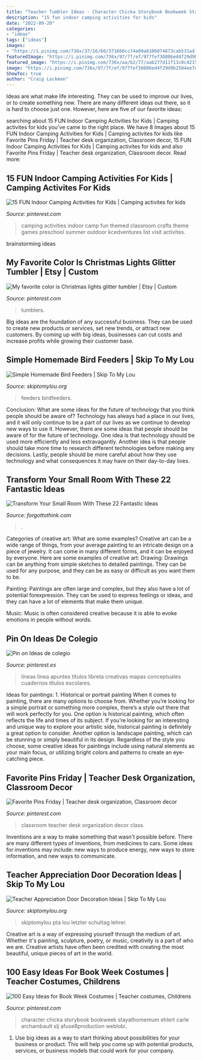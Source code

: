 ```yaml
---
title: "Teacher Tumbler Ideas - Character Chicka Storybook Bookweek Stayathomemum Ehlert Carle Archambault Slj Afuse8production Weblobi"
description: "15 fun indoor camping activities for kids"
date: "2022-09-20"
categories:
- "ideas"
tags: ["ideas"]
images:
- "https://i.pinimg.com/736x/37/16/60/371660cc74e09a6106074673cab531ad.jpg"
featuredImage: "https://i.pinimg.com/736x/97/7f/ef/977fef30886ed4f29d9b2504ee7efcdb.jpg"
featured_image: "https://i.pinimg.com/736x/aa/b2/77/aab277d11f13c0c42154cc24ae93cd19.jpg"
image: "https://i.pinimg.com/736x/97/7f/ef/977fef30886ed4f29d9b2504ee7efcdb.jpg"
ShowToc: true
author: "Craig Lockman"
---
```



Ideas are what make life interesting. They can be used to improve our lives, or to create something new. There are many different ideas out there, so it is hard to choose just one. However, here are five of our favorite ideas: 

	

		
searching about 15 FUN Indoor Camping Activities for Kids | Camping activites for kids you've came to the right place. We have 8 Images about 15 FUN Indoor Camping Activities for Kids | Camping activites for kids like Favorite Pins Friday | Teacher desk organization, Classroom decor, 15 FUN Indoor Camping Activities for Kids | Camping activites for kids and also Favorite Pins Friday | Teacher desk organization, Classroom decor. Read more:
		
    
## 15 FUN Indoor Camping Activities For Kids | Camping Activites For Kids

<img loading=lazy src="https://i.pinimg.com/736x/b0/04/16/b00416d9ed8bf23aad9b17bf4bf3ba61.jpg" onerror="this.onerror=null;this.src='https://tse1.mm.bing.net/th?id=OIP.kq3ka5SGHDTaNjiCpn0BCAHaNJ&amp;pid=15.1';" alt="15 FUN Indoor Camping Activities for Kids | Camping activites for kids">

_Source: pinterest.com_

>camping activities indoor camp fun themed classroom crafts theme games preschool summer outdoor kcedventures list visit activites. 

	
 brainstorming ideas 
    
## My Favorite Color Is Christmas Lights Glitter Tumbler | Etsy | Custom

<img loading=lazy src="https://i.pinimg.com/736x/aa/b2/77/aab277d11f13c0c42154cc24ae93cd19.jpg" onerror="this.onerror=null;this.src='https://tse3.mm.bing.net/th?id=OIP.-8NvjEaTmLTjZPwIaFnRMAHaJ3&amp;pid=15.1';" alt="My favorite color is Christmas lights glitter tumbler | Etsy | Custom">

_Source: pinterest.com_

>tumblers. 

	

Big ideas are the foundation of any successful business. They can be used to create new products or services, set new trends, or attract new customers. By coming up with big ideas, businesses can cut costs and increase profits while growing their customer base.

    
## Simple Homemade Bird Feeders | Skip To My Lou

<img loading=lazy src="https://www.skiptomylou.org/wp-content/uploads/2011/01/Homemade-Heart-Birdfeeder1-1.jpg" onerror="this.onerror=null;this.src='https://tse3.mm.bing.net/th?id=OIP.rEs_hnvkINfo7B9ctUcmegHaKc&amp;pid=15.1';" alt="Simple Homemade Bird Feeders | Skip To My Lou">

_Source: skiptomylou.org_

>feeders birdfeeders. 

	

Conclusion: What are some ideas for the future of technology that you think people should be aware of?
Technology has always had a place in our lives, and it will only continue to be a part of our lives as we continue to develop new ways to use it. However, there are some ideas that people should be aware of for the future of technology. One idea is that technology should be used more efficiently and less extravagantly. Another idea is that people should take more time to research different technologies before making any decisions. Lastly, people should be more careful about how they use technology and what consequences it may have on their day-to-day lives.

    
## Transform Your Small Room With These 22 Fantastic Ideas

<img loading=lazy src="https://www.forgottothink.com/wp-content/uploads/2016/02/small-rooms-transformation-diy-17.jpg" onerror="this.onerror=null;this.src='https://tse3.mm.bing.net/th?id=OIP.-k4wPj3JYttv4dM_tjl-5QHaJ4&amp;pid=15.1';" alt="Transform Your Small Room With These 22 Fantastic Ideas">

_Source: forgottothink.com_

>. 

	

Categories of creative art: What are some examples?
Creative art can be a wide range of things, from your average painting to an intricate design on a piece of jewelry. It can come in many different forms, and it can be enjoyed by everyone. Here are some examples of creative art:
Drawing: Drawings can be anything from simple sketches to detailed paintings. They can be used for any purpose, and they can be as easy or difficult as you want them to be.

Painting: Paintings are often large and complex, but they also have a lot of potential forexpression. They can be used to express feelings or ideas, and they can have a lot of elements that make them unique.

Music: Music is often considered creative because it is able to evoke emotions in people without words.

    
## Pin On Ideas De Colegio

<img loading=lazy src="https://i.pinimg.com/736x/97/7f/ef/977fef30886ed4f29d9b2504ee7efcdb.jpg" onerror="this.onerror=null;this.src='https://tse2.mm.bing.net/th?id=OIP.AkfA_VknspUVPIZ6UDEWcgHaNL&amp;pid=15.1';" alt="Pin on Ideas de colegio">

_Source: pinterest.es_

>lineas linea apuntes titulos libreta creativas mapas conceptuales cuadernos títulos escolares. 

	

Ideas for paintings: 1. Historical or portrait painting
When it comes to painting, there are many options to choose from. Whether you’re looking for a simple portrait or something more complex, there’s a style out there that will work perfectly for you. One option is historical painting, which often reflects the life and times of its subject. If you’re looking for an interesting and unique way to explore your artistic side, historical painting is definitely a great option to consider. Another option is landscape painting, which can be stunning or simply beautiful in its design. Regardless of the style you choose, some creative ideas for paintings include using natural elements as your main focus, or utilizing bright colors and patterns to create an eye-catching piece.

    
## Favorite Pins Friday | Teacher Desk Organization, Classroom Decor

<img loading=lazy src="https://i.pinimg.com/736x/46/01/42/4601429e137d19dd25c522180a9f1eb9--classroom-organization-classroom-decor.jpg" onerror="this.onerror=null;this.src='https://tse4.mm.bing.net/th?id=OIP.sKE2k-6Cyxols_m9GG-KLgHaJ3&amp;pid=15.1';" alt="Favorite Pins Friday | Teacher desk organization, Classroom decor">

_Source: pinterest.com_

>classroom teacher desk organization decor class. 

	

Inventions are a way to make something that wasn't possible before. There are many different types of inventions, from medicines to cars. Some ideas for inventions may include: new ways to produce energy, new ways to store information, and new ways to communicate.

    
## Teacher Appreciation Door Decoration Ideas | Skip To My Lou

<img loading=lazy src="https://www.skiptomylou.org/wp-content/uploads/2010/04/TeacherDoor-superstar-1.jpg" onerror="this.onerror=null;this.src='https://tse1.mm.bing.net/th?id=OIP.cYkg-tU2Kjc2ahS02dihHwAAAA&amp;pid=15.1';" alt="Teacher Appreciation Door Decoration Ideas | Skip To My Lou">

_Source: skiptomylou.org_

>skiptomylou pta lou letzter schultag lehrer. 

	

Creative art is a way of expressing yourself through the medium of art. Whether it's painting, sculpture, poetry, or music, creativity is a part of who we are. Creative artists have often been credited with creating the most beautiful, unique pieces of art in the world.

    
## 100 Easy Ideas For Book Week Costumes | Teacher Costumes, Childrens

<img loading=lazy src="https://i.pinimg.com/736x/37/16/60/371660cc74e09a6106074673cab531ad.jpg" onerror="this.onerror=null;this.src='https://tse2.mm.bing.net/th?id=OIP.oL9a6fNiXlQXGYnJ__GUMAHaNK&amp;pid=15.1';" alt="100 Easy Ideas for Book Week Costumes | Teacher costumes, Childrens">

_Source: pinterest.com_

>character chicka storybook bookweek stayathomemum ehlert carle archambault slj afuse8production weblobi. 

	

1. Use big ideas as a way to start thinking about possibilities for your business or product. This will help you come up with potential products, services, or business models that could work for your company. 

